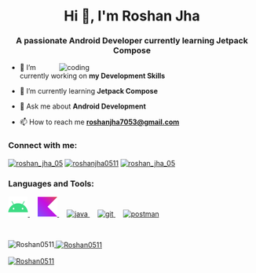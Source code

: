 <h1 align="center">Hi 👋, I'm Roshan Jha</h1>
<h3 align="center">A passionate Android Developer currently learning Jetpack Compose</h3>
<img align="right" alt="coding" width="400" src="https://raw.githubusercontent.com/lambiengcode/lambiengcode/main/gif/dash.gif">

- 🔭 I’m currently working on **my Development Skills**

- 🌱 I’m currently learning **Jetpack Compose**

- 💬 Ask me about **Android Development**

- 📫 How to reach me **roshanjha7053@gmail.com**

<h3 align="left">Connect with me:</h3>
<p align="left">
<a href="https://x.com/roshan_jha_05" target="blank"><img align="center" src="https://raw.githubusercontent.com/rahuldkjain/github-profile-readme-generator/master/src/images/icons/Social/twitter.svg" alt="roshan_jha_05" height="30" width="40" /></a>
<a href="https://linkedin.com/in/roshanjha0511" target="blank"><img align="center" src="https://raw.githubusercontent.com/rahuldkjain/github-profile-readme-generator/master/src/images/icons/Social/linked-in-alt.svg" alt="roshanjha0511" height="30" width="40" /></a>
<a href="https://instagram.com/roshan_jha_05" target="blank"><img align="center" src="https://raw.githubusercontent.com/rahuldkjain/github-profile-readme-generator/master/src/images/icons/Social/instagram.svg" alt="roshan_jha_05" height="30" width="40" /></a>
</p>

<h3 align="left">Languages and Tools:</h3>
<p align="left"> 
  <a href="https://developer.android.com/" target="_blank" rel="noreferrer"> <img src="https://raw.githubusercontent.com/github/explore/80688e429a7d4ef2fca1e82350fe8e3517d3494d/topics/android/android.png" alt="android" width="40" height="40"/> </a> 
  &nbsp;&nbsp;&nbsp;
  <a href="https://kotlinlang.org/" target="_blank" rel="noreferrer"> <img src="https://raw.githubusercontent.com/github/explore/80688e429a7d4ef2fca1e82350fe8e3517d3494d/topics/kotlin/kotlin.png" alt="kotlin" width="40" height="40"/> </a>  
  &nbsp;&nbsp;&nbsp;
  <a href="https://www.oracle.com/java/technologies/" target="_blank" rel="noreferrer"> <img src="https://camo.githubusercontent.com/ec75fffa4a003fa9ea6ba393834fdbf4fab55e5252776c41024e811a351fdec7/68747470733a2f2f7777772e766563746f726c6f676f2e7a6f6e652f6c6f676f732f6a6176612f6a6176612d69636f6e2e737667" alt="java" width="40" height="40"/> </a> 
  &nbsp;&nbsp;&nbsp;
  <a href="https://git-scm.com/" target="_blank" rel="noreferrer"> <img src="https://camo.githubusercontent.com/fbfcb9e3dc648adc93bef37c718db16c52f617ad055a26de6dc3c21865c3321d/68747470733a2f2f7777772e766563746f726c6f676f2e7a6f6e652f6c6f676f732f6769742d73636d2f6769742d73636d2d69636f6e2e737667" alt="git" width="40" height="40"/> </a>  &nbsp;&nbsp;&nbsp;
  <a href="https://www.postman.com/" target="_blank" rel="noreferrer"> <img src="https://camo.githubusercontent.com/93b32389bf746009ca2370de7fe06c3b5146f4c99d99df65994f9ced0ba41685/68747470733a2f2f7777772e766563746f726c6f676f2e7a6f6e652f6c6f676f732f676574706f73746d616e2f676574706f73746d616e2d69636f6e2e737667" alt="postman" width="40" height="40"/>
</p><br>

<p><img align="left" src="https://github-readme-stats.vercel.app/api/top-langs?username=Roshan0511&show_icons=true&locale=en&layout=compact" alt="Roshan0511" /></p>

<p>&nbsp;<img align="center" src="https://github-readme-stats.vercel.app/api?username=Roshan0511&show_icons=true&locale=en" alt="Roshan0511" /></p>

<p><img align="center" src="https://github-readme-streak-stats.herokuapp.com/?user=Roshan0511&" alt="Roshan0511" /></p>


